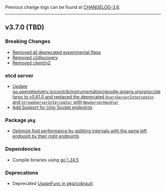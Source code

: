 
Previous change logs can be found at [CHANGELOG-3.6](https://github.com/etcd-io/etcd/blob/main/CHANGELOG/CHANGELOG-3.6.md).

---

## v3.7.0 (TBD)

### Breaking Changes

- [Removed all deprecated experimental flags](https://github.com/etcd-io/etcd/pull/19959)
- [Removed v2discovery](https://github.com/etcd-io/etcd/pull/20109)
- [Removed client/v2](https://github.com/etcd-io/etcd/pull/20117)

### etcd server

- [Update go.opentelemetry.io/contrib/instrumentation/google.golang.org/grpc/otelgrpc to v0.61.0 and replaced the deprecated `UnaryServerInterceptor` and `StreamServerInterceptor` with `NewServerHandler`](https://github.com/etcd-io/etcd/pull/20017)
- [Add Support for Unix Socket endpoints](https://github.com/etcd-io/etcd/pull/19760)

### Package `pkg`

- [Optimize find performance by splitting intervals with the same left endpoint by their right endpoints](https://github.com/etcd-io/etcd/pull/19768)

### Dependencies

- Compile binaries using [go 1.24.5](https://github.com/etcd-io/etcd/pull/20320)

### Deprecations

- Deprecated [UsageFunc in pkg/cobrautl](https://github.com/etcd-io/etcd/pull/18356).
